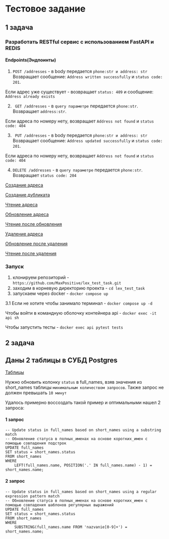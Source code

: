 # Тестовое задание

## 1 задача
### Разработать RESTful сервис с использованием FastAPI и REDIS
#### Endpoints(Эндпоинты)
1. ```POST /addresses``` - в body передается ```phone:str и address: str```
Возвращает сообщение: ```Address written successfully``` и ```status code: 201```.

Если адрес уже существует - возвращает ```status: 409``` и сообщение:
```Address already exists```

2. ``` GET /addresses``` - в ```query параметре``` передается ```phone:str```.
Возвращает ```address:str```.

Если адреса по номеру нету, возвращает ```Address not found``` и ```status code: 404```

3. ``` PUT /addresses``` - в body передается ```phone:str и address: str```
Возвращает сообщение: ```Address updated successfully``` и ```status code: 201```.

Если адреса по номеру нету, возвращает ```Address not found``` и ```status code: 404```

4. ``` DELETE /addresses ``` - в ```query параметре``` передается ```phone:str```.
Возвращает ```status code: 204```

[Создание адреса](images/creation_1.png)

[Создание дубликата](images/creation_duplicate.png)

[Чтение адреса](images/read_address.png)

[Обновление адреса](images/update.png)

[Чтение после обновления](images/read_after_update.png)

[Удаление адреса](images/delete.png)

[Обновление после удаления](images/update_after_delete.png)

[Чтение после удаления](images/read_after_delete.png)

### Запуск
1. клонируем репозиторий - ```https://github.com/MaxPositive/lex_test_task.git```
2. заходим в корневую директорию проекта - ```cd lex_test_task```
3. запускаем через docker - ```docker compose up```

3.1 Если не хотите чтобы занимало терминал - ```docker compose up -d```

Чтобы войти в командную оболочку контейнера api - ```docker exec -it api sh```

Чтобы запустить тесты - ```docker exec api pytest tests```
## 2 задача
## Даны 2 таблицы в СУБД Postgres
[Таблицы](images/tables.png)

Нужно обновить колонку ```status``` в full_names, взяв значения из short_names таблицы 
```минимальным количеством запросов```. Также запрос не должен превышать ```10 минут```


Удалось примерно воссоздать такой пример и оптимальными нашел 2 запроса:

#### 1 запрос
```
-- Update status in full_names based on short_names using a substring match
-- Обновление статуса в полных_именах на основе коротких_имен с помощью совпадения подстрок
UPDATE full_names
SET status = short_names.status
FROM short_names
WHERE 
    LEFT(full_names.name, POSITION('.' IN full_names.name) - 1) = short_names.name;
```
#### 2 запрос
```
-- Update status in full_names based on short_names using a regular expression pattern match
-- Обновление статуса в полных_именах на основе коротких_имен с помощью совпадения шаблонов регулярных выражений
UPDATE full_names
SET status = short_names.status
FROM short_names
WHERE 
    SUBSTRING(full_names.name FROM 'nazvanie[0-9]+') = short_names.name;
```

